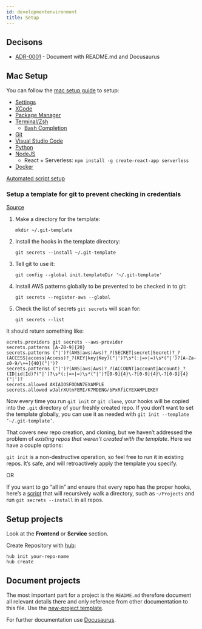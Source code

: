 ```yaml
---
id: developmentenvironment
title: Setup
---
```


## Decisons

<!-- adrlog -->

- [ADR-0001](adr/0001-document-with-readme-md-and-docusaurus) - Document with README.md and Docusaurus

<!-- adrlogstop -->


## Mac Setup 

You can follow the [mac setup guide](http://sourabhbajaj.com/mac-setup/) to setup:
- [Settings](http://sourabhbajaj.com/mac-setup/SystemPreferences/)
- [XCode](http://sourabhbajaj.com/mac-setup/Xcode/)
- [Package Manager](http://sourabhbajaj.com/mac-setup/Homebrew/)
- [Terminal/Zsh](http://sourabhbajaj.com/mac-setup/iTerm/zsh.html)
  - [Bash Completion](http://sourabhbajaj.com/mac-setup/BashCompletion/)
- [Git](http://sourabhbajaj.com/mac-setup/Git/)
- [Visual Studio Code](tbd)
- [Python](http://sourabhbajaj.com/mac-setup/Python/)
- [NodeJS](http://sourabhbajaj.com/mac-setup/Node.js/)
  - React + Serverless: `npm install -g create-react-app serverless`
- [Docker](http://sourabhbajaj.com/mac-setup/Docker/)

[Automated script setup](#)

### Setup a template for git to prevent checking in credentials

[Source](https://seesparkbox.com/foundry/git_secrets)

1. Make a directory for the template: 

   ```text
   mkdir ~/.git-template
   ```

2. Install the hooks in the template directory: 

   ```text
   git secrets --install ~/.git-template
   ```

3. Tell git to use it:

   ```text
   git config --global init.templateDir '~/.git-template'
   ```

4. Install AWS patterns globally to be prevented to be checked in to git:

   ```text
   git secrets --register-aws --global
   ```

5. Check the list of secrets `git secrets` will scan for:

   ```text
   git secrets --list
   ```

It should return something like:

```text
ecrets.providers git secrets --aws-provider
secrets.patterns [A-Z0-9]{20}
secrets.patterns ("|')?(AWS|aws|Aws)?_?(SECRET|secret|Secret)?_?(ACCESS|access|Access)?_?(KEY|key|Key)("|')?\s*(:|=>|=)\s*("|')?[A-Za-z0-9/\+=]{40}("|')?
secrets.patterns ("|')?(AWS|aws|Aws)?_?(ACCOUNT|account|Account)_?(ID|id|Id)?("|')?\s*(:|=>|=)\s*("|')?[0-9]{4}\-?[0-9]{4}\-?[0-9]{4}("|')?
secrets.allowed AKIAIOSFODNN7EXAMPLE
secrets.allowed wJalrXUtnFEMI/K7MDENG/bPxRfiCYEXAMPLEKEY
```

Now every time you run `git init` or `git clone`, your hooks will be copied into the `.git` directory of your freshly created repo. If you don’t want to set the template globally, you can use it as needed with `git init --template ’~/.git-template’`.

That covers new repo creation, and cloning, but we haven’t addressed the problem of _existing repos that weren’t created with the template_. Here we have a couple options:

`git init` is a non-destructive operation, so feel free to run it in existing repos. It’s safe, and will retroactively apply the template you specify. 

OR

If you want to go “all in” and ensure that every repo has the proper hooks, here’s a [script](https://gist.github.com/iAmNathanJ/0ae03dcb08ba222d36346b138e83bfdf) that will recursively walk a directory, such as `~/Projects` and run `git secrets --install` in all repos.

## Setup projects

Look at the **Frontend** or **Service** section. 

Create Repository with [hub](tools.md):

```
hub init your-repo-name
hub create
```

## Document projects

The most important part for a project is the `README.md` therefore document all relevant details there and only reference from other documentation to this file. Use the [new-project template](https://github.com/denseidel/new-project). 

For further documentation use [Docusaurus](https://docusaurus.io/docs/en/installation).